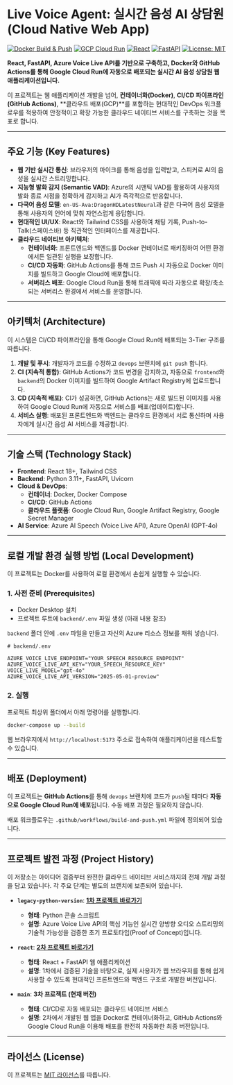 # Live Voice Agent: 실시간 음성 AI 상담원 (Cloud Native Web App)

[![Docker Build & Push](https://github.com/sts04038/Live-Voice-Agent/actions/workflows/build-and-push.yml/badge.svg)](https://github.com/sts04038/Live-Voice-Agent/actions/workflows/build-and-push.yml)
[![GCP Cloud Run](https://img.shields.io/badge/Google_Cloud-Run-4285F4?logo=google-cloud)](https://cloud.google.com/run)
[![React](https://img.shields.io/badge/React-18+-61DAFB.svg?logo=react)](https://react.dev/)
[![FastAPI](https://img.shields.io/badge/FastAPI-0.100+-009688.svg?logo=fastapi)](https://fastapi.tiangolo.com/)
[![License: MIT](https://img.shields.io/badge/License-MIT-yellow.svg)](https://opensource.org/licenses/MIT)

**React, FastAPI, Azure Voice Live API를 기반으로 구축하고, Docker와 GitHub Actions를 통해 Google Cloud Run에 자동으로 배포되는 실시간 AI 음성 상담원 웹 애플리케이션입니다.**

이 프로젝트는 웹 애플리케이션 개발을 넘어, **컨테이너화(Docker)**, **CI/CD 파이프라인(GitHub Actions)**, **클라우드 배포(GCP)**를 포함하는 현대적인 DevOps 워크플로우를 적용하여 안정적이고 확장 가능한 클라우드 네이티브 서비스를 구축하는 것을 목표로 합니다.

---

## 주요 기능 (Key Features)

-   **웹 기반 실시간 통신**: 브라우저의 마이크를 통해 음성을 입력받고, 스피커로 AI의 음성을 실시간 스트리밍합니다.
-   **지능형 발화 감지 (Semantic VAD)**: Azure의 시맨틱 VAD를 활용하여 사용자의 발화 종료 시점을 정확하게 감지하고 AI가 즉각적으로 반응합니다.
-   **다국어 음성 모델**: `en-US-Ava:DragonHDLatestNeural`과 같은 다국어 음성 모델을 통해 사용자의 언어에 맞춰 자연스럽게 응답합니다.
-   **현대적인 UI/UX**: React와 Tailwind CSS를 사용하여 채팅 기록, Push-to-Talk(스페이스바) 등 직관적인 인터페이스를 제공합니다.
-   **클라우드 네이티브 아키텍처**:
    -   **컨테이너화**: 프론트엔드와 백엔드를 Docker 컨테이너로 패키징하여 어떤 환경에서든 일관된 실행을 보장합니다.
    -   **CI/CD 자동화**: GitHub Actions를 통해 코드 Push 시 자동으로 Docker 이미지를 빌드하고 Google Cloud에 배포합니다.
    -   **서버리스 배포**: Google Cloud Run을 통해 트래픽에 따라 자동으로 확장/축소되는 서버리스 환경에서 서비스를 운영합니다.

---

## 아키텍처 (Architecture)

이 시스템은 CI/CD 파이프라인을 통해 Google Cloud Run에 배포되는 3-Tier 구조를 따릅니다.

1.  **개발 및 푸시**: 개발자가 코드를 수정하고 `devops` 브랜치에 `git push` 합니다.
2.  **CI (지속적 통합)**: GitHub Actions가 코드 변경을 감지하고, 자동으로 `frontend`와 `backend`의 Docker 이미지를 빌드하여 Google Artifact Registry에 업로드합니다.
3.  **CD (지속적 배포)**: CI가 성공하면, GitHub Actions는 새로 빌드된 이미지를 사용하여 Google Cloud Run에 자동으로 서비스를 배포(업데이트)합니다.
4.  **서비스 실행**: 배포된 프론트엔드와 백엔드는 클라우드 환경에서 서로 통신하며 사용자에게 실시간 음성 AI 서비스를 제공합니다.

---

## 기술 스택 (Technology Stack)

-   **Frontend**: React 18+, Tailwind CSS
-   **Backend**: Python 3.11+, FastAPI, Uvicorn
-   **Cloud & DevOps**:
    -   **컨테이너**: Docker, Docker Compose
    -   **CI/CD**: GitHub Actions
    -   **클라우드 플랫폼**: Google Cloud Run, Google Artifact Registry, Google Secret Manager
-   **AI Service**: Azure AI Speech (Voice Live API), Azure OpenAI (GPT-4o)

---

## 로컬 개발 환경 실행 방법 (Local Development)

이 프로젝트는 Docker를 사용하여 로컬 환경에서 손쉽게 실행할 수 있습니다.

### 1. 사전 준비 (Prerequisites)

-   Docker Desktop 설치
-   프로젝트 루트에 `backend/.env` 파일 생성 (아래 내용 참조)

`backend` 폴더 안에 `.env` 파일을 만들고 자신의 Azure 리소스 정보를 채워 넣습니다.

```env
# backend/.env

AZURE_VOICE_LIVE_ENDPOINT="YOUR_SPEECH_RESOURCE_ENDPOINT"
AZURE_VOICE_LIVE_API_KEY="YOUR_SPEECH_RESOURCE_KEY"
VOICE_LIVE_MODEL="gpt-4o"
AZURE_VOICE_LIVE_API_VERSION="2025-05-01-preview"
```

### 2. 실행

프로젝트 최상위 폴더에서 아래 명령어를 실행합니다.

```bash
docker-compose up --build
```

웹 브라우저에서 `http://localhost:5173` 주소로 접속하여 애플리케이션을 테스트할 수 있습니다.

---

## 배포 (Deployment)

이 프로젝트는 **GitHub Actions**를 통해 `devops` 브랜치에 코드가 `push`될 때마다 **자동으로 Google Cloud Run에 배포**됩니다. 수동 배포 과정은 필요하지 않습니다.

배포 워크플로우는 `.github/workflows/build-and-push.yml` 파일에 정의되어 있습니다.

---

## 프로젝트 발전 과정 (Project History)

이 저장소는 아이디어 검증부터 완전한 클라우드 네이티브 서비스까지의 전체 개발 과정을 담고 있습니다. 각 주요 단계는 별도의 브랜치에 보존되어 있습니다.

* **`legacy-python-version`**: [**1차 프로젝트 바로가기**](https://github.com/sts04038/Live-Voice-Agent/tree/legacy-python-version)
    * **형태**: Python 콘솔 스크립트
    * **설명**: Azure Voice Live API의 핵심 기능인 실시간 양방향 오디오 스트리밍의 기술적 가능성을 검증한 초기 프로토타입(Proof of Concept)입니다.

* **`react`**: [**2차 프로젝트 바로가기**](https://github.com/sts04038/Live-Voice-Agent/tree/react)
    * **형태**: React + FastAPI 웹 애플리케이션
    * **설명**: 1차에서 검증된 기술을 바탕으로, 실제 사용자가 웹 브라우저를 통해 쉽게 사용할 수 있도록 현대적인 프론트엔드와 백엔드 구조로 개발한 버전입니다.

* **`main`**: **3차 프로젝트 (현재 버전)**
    * **형태**: CI/CD로 자동 배포되는 클라우드 네이티브 서비스
    * **설명**: 2차에서 개발된 웹 앱을 Docker로 컨테이너화하고, GitHub Actions와 Google Cloud Run을 이용해 배포를 완전히 자동화한 최종 버전입니다.

---

## 라이선스 (License)

이 프로젝트는 [MIT 라이선스](LICENSE)를 따릅니다.

